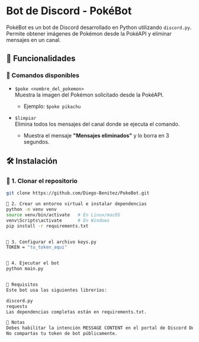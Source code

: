 # Bot de Discord - PokéBot

PokéBot es un bot de Discord desarrollado en Python utilizando `discord.py`. Permite obtener imágenes de Pokémon desde la PokéAPI y eliminar mensajes en un canal.

## 🚀 Funcionalidades

### 📌 Comandos disponibles

- `$poke <nombre_del_pokemon>`  
  Muestra la imagen del Pokémon solicitado desde la PokéAPI.  
  - Ejemplo: `$poke pikachu`

- `$limpiar`  
  Elimina todos los mensajes del canal donde se ejecuta el comando.  
  - Muestra el mensaje **"Mensajes eliminados"** y lo borra en 3 segundos.

## 🛠 Instalación

### 🔹 1. Clonar el repositorio  
```bash
git clone https://github.com/Diego-Benitez/PokeBot.git

🔹 2. Crear un entorno virtual e instalar dependencias
python -m venv venv
source venv/bin/activate   # En Linux/macOS
venv\Scripts\activate      # En Windows
pip install -r requirements.txt


🔹 3. Configurar el archivo keys.py
TOKEN = "tu_token_aqui"


🔹 4. Ejecutar el bot
python main.py


🔗 Requisitos
Este bot usa las siguientes librerías:

discord.py
requests
Las dependencias completas están en requirements.txt.

📌 Notas
Debes habilitar la intención MESSAGE CONTENT en el portal de Discord Developer.
No compartas tu token de bot públicamente.
